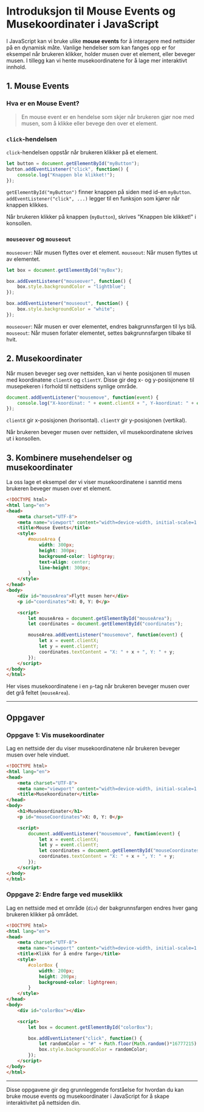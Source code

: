 
# Introduksjon til Mouse Events og Musekoordinater i JavaScript

I JavaScript kan vi bruke ulike **mouse events** for å interagere med nettsider på en dynamisk måte. Vanlige hendelser som kan fanges opp er for eksempel når brukeren klikker, holder musen over et element, eller beveger musen. I tillegg kan vi hente musekoordinatene for å lage mer interaktivt innhold.

## 1. Mouse Events
### Hva er en Mouse Event?
> En mouse event er en hendelse som skjer når brukeren gjør noe med musen, som å klikke eller bevege den over et element.

### `click`-hendelsen
`click`-hendelsen oppstår når brukeren klikker på et element.

```javascript
let button = document.getElementById("myButton");
button.addEventListener("click", function() {
    console.log("Knappen ble klikket!");
});
```

`getElementById("myButton")` finner knappen på siden med id-en `myButton`.
`addEventListener("click", ...)` legger til en funksjon som kjører når knappen klikkes.

Når brukeren klikker på knappen (`myButton`), skrives "Knappen ble klikket!" i konsollen.

### `mouseover` og `mouseout`

`mouseover`: Når musen flyttes over et element.
`mouseout`: Når musen flyttes ut av elementet.

```javascript
let box = document.getElementById("myBox");

box.addEventListener("mouseover", function() {
    box.style.backgroundColor = "lightblue";
});

box.addEventListener("mouseout", function() {
    box.style.backgroundColor = "white";
});
```
`mouseover`: Når musen er over elementet, endres bakgrunnsfargen til lys blå.
`mouseout`: Når musen forlater elementet, settes bakgrunnsfargen tilbake til hvit.

## 2. Musekoordinater

Når musen beveger seg over nettsiden, kan vi hente posisjonen til musen med koordinatene `clientX` og `clientY`. Disse gir deg x- og y-posisjonene til musepekeren i forhold til nettsidens synlige område.

```javascript
document.addEventListener("mousemove", function(event) {
    console.log("X-koordinat: " + event.clientX + ", Y-koordinat: " + event.clientY);
});
```
`clientX` gir x-posisjonen (horisontal).
`clientY` gir y-posisjonen (vertikal).

Når brukeren beveger musen over nettsiden, vil musekoordinatene skrives ut i konsollen.

## 3. Kombinere musehendelser og musekoordinater

La oss lage et eksempel der vi viser musekoordinatene i sanntid mens brukeren beveger musen over et element.

```html
<!DOCTYPE html>
<html lang="en">
<head>
    <meta charset="UTF-8">
    <meta name="viewport" content="width=device-width, initial-scale=1.0">
    <title>Mouse Events</title>
    <style>
        #mouseArea {
            width: 300px;
            height: 300px;
            background-color: lightgray;
            text-align: center;
            line-height: 300px;
        }
    </style>
</head>
<body>
    <div id="mouseArea">Flytt musen her</div>
    <p id="coordinates">X: 0, Y: 0</p>

    <script>
        let mouseArea = document.getElementById("mouseArea");
        let coordinates = document.getElementById("coordinates");

        mouseArea.addEventListener("mousemove", function(event) {
            let x = event.clientX;
            let y = event.clientY;
            coordinates.textContent = "X: " + x + ", Y: " + y;
        });
    </script>
</body>
</html>
```

Her vises musekoordinatene i en `p`-tag når brukeren beveger musen over det grå feltet (`mouseArea`).

---

## Oppgaver

### Oppgave 1: Vis musekoordinater
Lag en nettside der du viser musekoordinatene når brukeren beveger musen over hele vinduet.

```html
<!DOCTYPE html>
<html lang="en">
<head>
    <meta charset="UTF-8">
    <meta name="viewport" content="width=device-width, initial-scale=1.0">
    <title>Musekoordinater</title>
</head>
<body>
    <h1>Musekoordinater</h1>
    <p id="mouseCoordinates">X: 0, Y: 0</p>

    <script>
        document.addEventListener("mousemove", function(event) {
            let x = event.clientX;
            let y = event.clientY;
            let coordinates = document.getElementById("mouseCoordinates");
            coordinates.textContent = "X: " + x + ", Y: " + y;
        });
    </script>
</body>
</html>
```

### Oppgave 2: Endre farge ved museklikk
Lag en nettside med et område (`div`) der bakgrunnsfargen endres hver gang brukeren klikker på området.

```html
<!DOCTYPE html>
<html lang="en">
<head>
    <meta charset="UTF-8">
    <meta name="viewport" content="width=device-width, initial-scale=1.0">
    <title>Klikk for å endre farge</title>
    <style>
        #colorBox {
            width: 200px;
            height: 200px;
            background-color: lightgreen;
        }
    </style>
</head>
<body>
    <div id="colorBox"></div>

    <script>
        let box = document.getElementById("colorBox");

        box.addEventListener("click", function() {
            let randomColor = "#" + Math.floor(Math.random()*16777215).toString(16);
            box.style.backgroundColor = randomColor;
        });
    </script>
</body>
</html>
```

---

Disse oppgavene gir deg grunnleggende forståelse for hvordan du kan bruke mouse events og musekoordinater i JavaScript for å skape interaktivitet på nettsiden din.